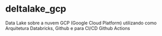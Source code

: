 # deltalake_gcp
Data Lake sobre a nuvem GCP (Google Cloud Platform) utilizando como Arquitetura Databricks, Github e para CI/CD Github Actions

